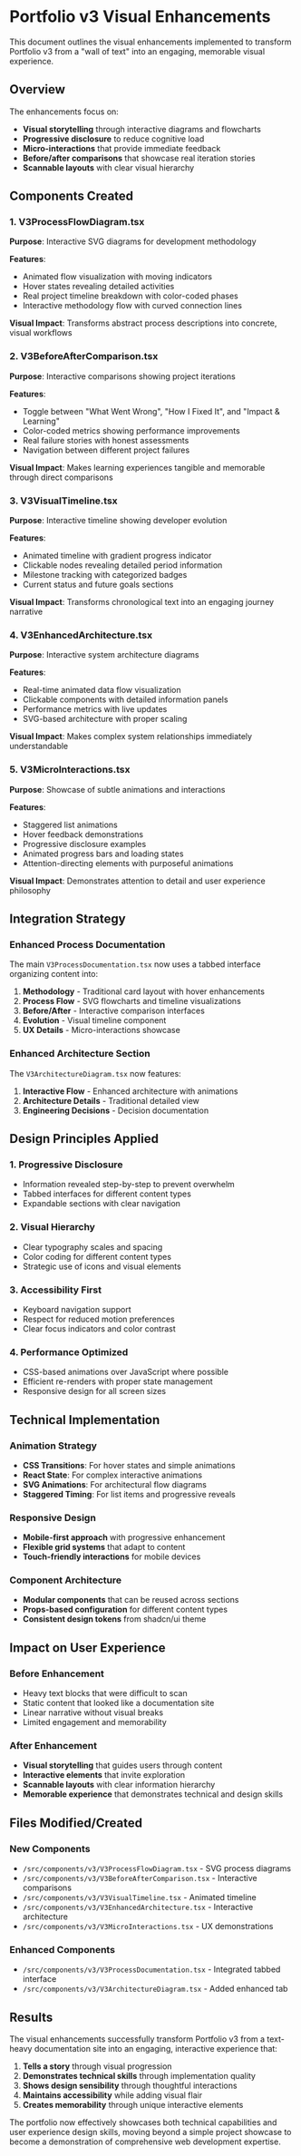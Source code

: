 # Portfolio v3 Visual Enhancements

This document outlines the visual enhancements implemented to transform Portfolio v3 from a "wall of text" into an engaging, memorable visual experience.

## Overview

The enhancements focus on:
- **Visual storytelling** through interactive diagrams and flowcharts
- **Progressive disclosure** to reduce cognitive load
- **Micro-interactions** that provide immediate feedback
- **Before/after comparisons** that showcase real iteration stories
- **Scannable layouts** with clear visual hierarchy

## Components Created

### 1. V3ProcessFlowDiagram.tsx
**Purpose**: Interactive SVG diagrams for development methodology

**Features**:
- Animated flow visualization with moving indicators
- Hover states revealing detailed activities
- Real project timeline breakdown with color-coded phases
- Interactive methodology flow with curved connection lines

**Visual Impact**: Transforms abstract process descriptions into concrete, visual workflows

### 2. V3BeforeAfterComparison.tsx
**Purpose**: Interactive comparisons showing project iterations

**Features**:
- Toggle between "What Went Wrong", "How I Fixed It", and "Impact & Learning"
- Color-coded metrics showing performance improvements
- Real failure stories with honest assessments
- Navigation between different project failures

**Visual Impact**: Makes learning experiences tangible and memorable through direct comparisons

### 3. V3VisualTimeline.tsx
**Purpose**: Interactive timeline showing developer evolution

**Features**:
- Animated timeline with gradient progress indicator
- Clickable nodes revealing detailed period information
- Milestone tracking with categorized badges
- Current status and future goals sections

**Visual Impact**: Transforms chronological text into an engaging journey narrative

### 4. V3EnhancedArchitecture.tsx
**Purpose**: Interactive system architecture diagrams

**Features**:
- Real-time animated data flow visualization
- Clickable components with detailed information panels
- Performance metrics with live updates
- SVG-based architecture with proper scaling

**Visual Impact**: Makes complex system relationships immediately understandable

### 5. V3MicroInteractions.tsx
**Purpose**: Showcase of subtle animations and interactions

**Features**:
- Staggered list animations
- Hover feedback demonstrations
- Progressive disclosure examples
- Animated progress bars and loading states
- Attention-directing elements with purposeful animations

**Visual Impact**: Demonstrates attention to detail and user experience philosophy

## Integration Strategy

### Enhanced Process Documentation
The main `V3ProcessDocumentation.tsx` now uses a tabbed interface organizing content into:

1. **Methodology** - Traditional card layout with hover enhancements
2. **Process Flow** - SVG flowcharts and timeline visualizations
3. **Before/After** - Interactive comparison interfaces
4. **Evolution** - Visual timeline component
5. **UX Details** - Micro-interactions showcase

### Enhanced Architecture Section
The `V3ArchitectureDiagram.tsx` now features:

1. **Interactive Flow** - Enhanced architecture with animations
2. **Architecture Details** - Traditional detailed view
3. **Engineering Decisions** - Decision documentation

## Design Principles Applied

### 1. Progressive Disclosure
- Information revealed step-by-step to prevent overwhelm
- Tabbed interfaces for different content types
- Expandable sections with clear navigation

### 2. Visual Hierarchy
- Clear typography scales and spacing
- Color coding for different content types
- Strategic use of icons and visual elements

### 3. Accessibility First
- Keyboard navigation support
- Respect for reduced motion preferences
- Clear focus indicators and color contrast

### 4. Performance Optimized
- CSS-based animations over JavaScript where possible
- Efficient re-renders with proper state management
- Responsive design for all screen sizes

## Technical Implementation

### Animation Strategy
- **CSS Transitions**: For hover states and simple animations
- **React State**: For complex interactive animations
- **SVG Animations**: For architectural flow diagrams
- **Staggered Timing**: For list items and progressive reveals

### Responsive Design
- **Mobile-first approach** with progressive enhancement
- **Flexible grid systems** that adapt to content
- **Touch-friendly interactions** for mobile devices

### Component Architecture
- **Modular components** that can be reused across sections
- **Props-based configuration** for different content types
- **Consistent design tokens** from shadcn/ui theme

## Impact on User Experience

### Before Enhancement
- Heavy text blocks that were difficult to scan
- Static content that looked like a documentation site
- Linear narrative without visual breaks
- Limited engagement and memorability

### After Enhancement
- **Visual storytelling** that guides users through content
- **Interactive elements** that invite exploration
- **Scannable layouts** with clear information hierarchy
- **Memorable experience** that demonstrates technical and design skills

## Files Modified/Created

### New Components
- `/src/components/v3/V3ProcessFlowDiagram.tsx` - SVG process diagrams
- `/src/components/v3/V3BeforeAfterComparison.tsx` - Interactive comparisons
- `/src/components/v3/V3VisualTimeline.tsx` - Animated timeline
- `/src/components/v3/V3EnhancedArchitecture.tsx` - Interactive architecture
- `/src/components/v3/V3MicroInteractions.tsx` - UX demonstrations

### Enhanced Components
- `/src/components/v3/V3ProcessDocumentation.tsx` - Integrated tabbed interface
- `/src/components/v3/V3ArchitectureDiagram.tsx` - Added enhanced tab

## Results

The visual enhancements successfully transform Portfolio v3 from a text-heavy documentation site into an engaging, interactive experience that:

1. **Tells a story** through visual progression
2. **Demonstrates technical skills** through implementation quality  
3. **Shows design sensibility** through thoughtful interactions
4. **Maintains accessibility** while adding visual flair
5. **Creates memorability** through unique interactive elements

The portfolio now effectively showcases both technical capabilities and user experience design skills, moving beyond a simple project showcase to become a demonstration of comprehensive web development expertise.